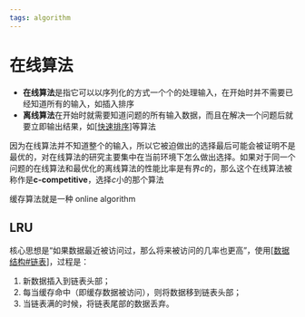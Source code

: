 ```yaml
---
tags: algorithm
---
```

# 在线算法

- **在线算法**是指它可以以序列化的方式一个个的处理输入，在开始时并不需要已经知道所有的输入，如插入排序
- **离线算法**在开始时就需要知道问题的所有输入数据，而且在解决一个问题后就要立即输出结果，如[[快速排序]]等算法

因为在线算法并不知道整个的输入，所以它被迫做出的选择最后可能会被证明不是最优的，对在线算法的研究主要集中在当前环境下怎么做出选择。如果对于同一个问题的在线算法和最优化的离线算法的性能比率是有界$c$的，那么这个在线算法被称作是**c-competitive**，选择$c$小的那个算法

缓存算法就是一种 online algorithm

## LRU

核心思想是“如果数据最近被访问过，那么将来被访问的几率也更高”，使用[[数据结构#链表]]，过程是：

1. 新数据插入到链表头部；
2. 每当缓存命中（即缓存数据被访问），则将数据移到链表头部；
3. 当链表满的时候，将链表尾部的数据丢弃。

[//begin]: # "Autogenerated link references for markdown compatibility"
[快速排序]: ../sort/快速排序.md "快速排序"
[数据结构#链表]: ../数据结构.md "数据结构"
[//end]: # "Autogenerated link references"
